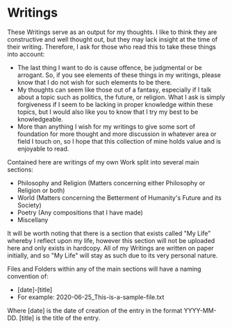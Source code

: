 # Writings
These Writings serve as an output for my thoughts. I like to think they are constructive and well thought out, but they may lack insight at the time of their writing. Therefore, I ask for those who read this to take these things into account:
- The last thing I want to do is cause offence, be judgmental or be arrogant. So, if you see elements of these things in my writings, please know that I do not wish for such elements to be there.
- My thoughts can seem like those out of a fantasy, especially if I talk about a topic such as politics, the future, or religion. What I ask is simply forgiveness if I seem to be lacking in proper knowledge within these topics, but I would also like you to know that I try my best to be knowledgeable.
- More than anything I wish for my writings to give some sort of foundation for more thought and more discussion in whatever area or field I touch on, so I hope that this collection of mine holds value and is enjoyable to read.

Contained here are writings of my own Work split into several main sections:
- Philosophy and Religion (Matters concerning either Philosophy or Religion or both)
- World (Matters concerning the Betterment of Humanity's Future and its Society)
- Poetry (Any compositions that I have made)
- Miscellany

It will be worth noting that there is a section that exists called "My Life" whereby I reflect upon my life, however this section will not be uploaded here and only exists in hardcopy. All of my Writings are written on paper initially, and so "My Life" will stay as such due to its very personal nature.

Files and Folders within any of the main sections will have a naming convention of:
- [date]-[title]
- For example: 2020-06-25_This-is-a-sample-file.txt

Where [date] is the date of creation of the entry in the format YYYY-MM-DD. [title] is the title of the entry.
